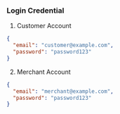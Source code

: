 ### Login Credential

1. Customer Account

```json
{
  "email": "customer@example.com",
  "password": "password123"
}
```

2. Merchant Account

```json
{
  "email": "merchant@example.com",
  "password": "password123"
}
```
